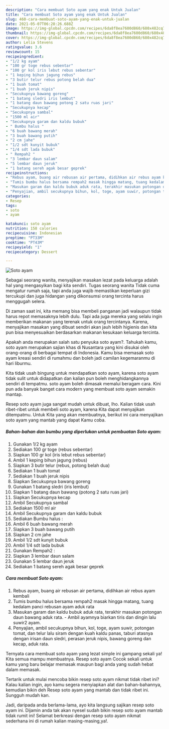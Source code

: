 ```yaml
---
description: "Cara membuat Soto ayam yang enak Untuk Jualan"
title: "Cara membuat Soto ayam yang enak Untuk Jualan"
slug: 460-cara-membuat-soto-ayam-yang-enak-untuk-jualan
date: 2021-05-07T06:28:26.688Z
image: https://img-global.cpcdn.com/recipes/6da8f8ea7600d860/680x482cq70/soto-ayam-foto-resep-utama.jpg
thumbnail: https://img-global.cpcdn.com/recipes/6da8f8ea7600d860/680x482cq70/soto-ayam-foto-resep-utama.jpg
cover: https://img-global.cpcdn.com/recipes/6da8f8ea7600d860/680x482cq70/soto-ayam-foto-resep-utama.jpg
author: Lelia Stevens
ratingvalue: 3.6
reviewcount: 15
recipeingredient:
- "1/2 kg ayam"
- "100 gr toge rebus sebentar"
- "100 gr kol iris lebut rebus sebentar"
- "1 keping bihun jagung rebus"
- "3 butir telur rebus potong belah dua"
- "1 buah tomat"
- "1 buah jeruk nipis"
- "Secukupnya bawang goreng"
- "1 batang sledri iris lembut"
- "1 batang daun bawang potong 2 satu ruas jari"
- "Secukupnya kecap"
- "Secukupnya sambal"
- "1500 ml air"
- "Secukupnya garam dan kaldu bubuk"
- " Bumbu halus "
- "6 buah bawang merah"
- "3 buah bawang putih"
- "2 cm jahe"
- "1/2 sdt kunyit bubuk"
- "1/4 sdt lada bubuk"
- " Rempah2 "
- "3 lembar daun salam"
- "5 lembar daun jeruk"
- "1 batang sereh agak besar geprek"
recipeinstructions:
- "Rebus ayam, buang air rebusan air pertama, didihkan air rebus ayam kembali"
- "Tumis bumbu halus bersama rempah2 masak hingga matang, tuang kedalam panci rebusan ayam aduk rata"
- "Masukan garam dan kaldu bubuk aduk rata, terakhir masukan potongan daun bawang aduk rata. Ambil ayamnya biarkan tiris dan dingin lalu suwir2 ayam."
- "Penyajian, ambil secukupnya bihun, kol, toge, ayam suwir, potongan tomat, dan telur lalu siram dengan kuah kaldu panas, taburi atasnya dengan irisan daun sledri, perasan jeruk nipis, bawang goreng dan kecap, aduk rata."
categories:
- Resep
tags:
- soto
- ayam

katakunci: soto ayam 
nutrition: 158 calories
recipecuisine: Indonesian
preptime: "PT33M"
cooktime: "PT43M"
recipeyield: "1"
recipecategory: Dessert

---
```



![Soto ayam](https://img-global.cpcdn.com/recipes/6da8f8ea7600d860/680x482cq70/soto-ayam-foto-resep-utama.jpg)

Sebagai seorang wanita, menyajikan masakan lezat pada keluarga adalah hal yang mengasyikan bagi kita sendiri. Tugas seorang  wanita Tidak cuma mengatur rumah saja, tapi anda juga wajib memastikan keperluan gizi tercukupi dan juga hidangan yang dikonsumsi orang tercinta harus menggugah selera.

Di zaman  saat ini, kita memang bisa membeli panganan jadi walaupun tidak harus repot memasaknya lebih dulu. Tapi ada juga mereka yang selalu ingin memberikan makanan yang terenak untuk orang tercintanya. Karena, menyajikan masakan yang dibuat sendiri akan jauh lebih higienis dan kita pun bisa menyesuaikan berdasarkan makanan kesukaan keluarga tercinta. 



Apakah anda merupakan salah satu penyuka soto ayam?. Tahukah kamu, soto ayam merupakan sajian khas di Nusantara yang kini disukai oleh orang-orang di berbagai tempat di Indonesia. Kamu bisa memasak soto ayam kreasi sendiri di rumahmu dan boleh jadi camilan kegemaranmu di hari liburmu.

Kita tidak usah bingung untuk mendapatkan soto ayam, karena soto ayam tidak sulit untuk didapatkan dan kalian pun boleh menghidangkannya sendiri di tempatmu. soto ayam boleh dimasak memalui beragam cara. Kini pun ada banyak banget cara modern yang membuat soto ayam semakin mantap.

Resep soto ayam juga sangat mudah untuk dibuat, lho. Kalian tidak usah ribet-ribet untuk membeli soto ayam, karena Kita dapat menyajikan ditempatmu. Untuk Kita yang akan membuatnya, berikut ini cara menyajikan soto ayam yang mantab yang dapat Kamu coba.

<!--inarticleads1-->

##### Bahan-bahan dan bumbu yang diperlukan untuk pembuatan Soto ayam:

1. Gunakan 1/2 kg ayam
1. Sediakan 100 gr toge (rebus sebentar)
1. Siapkan 100 gr kol (iris lebut rebus sebentar)
1. Ambil 1 keping bihun jagung (rebus)
1. Siapkan 3 butir telur (rebus, potong belah dua)
1. Sediakan 1 buah tomat
1. Sediakan 1 buah jeruk nipis
1. Siapkan Secukupnya bawang goreng
1. Gunakan 1 batang sledri (iris lembut)
1. Siapkan 1 batang daun bawang (potong 2 satu ruas jari)
1. Siapkan Secukupnya kecap
1. Ambil Secukupnya sambal
1. Sediakan 1500 ml air
1. Ambil Secukupnya garam dan kaldu bubuk
1. Sediakan  Bumbu halus :
1. Ambil 6 buah bawang merah
1. Siapkan 3 buah bawang putih
1. Siapkan 2 cm jahe
1. Ambil 1/2 sdt kunyit bubuk
1. Ambil 1/4 sdt lada bubuk
1. Gunakan  Rempah2 :
1. Siapkan 3 lembar daun salam
1. Gunakan 5 lembar daun jeruk
1. Sediakan 1 batang sereh agak besar geprek




<!--inarticleads2-->

##### Cara membuat Soto ayam:

1. Rebus ayam, buang air rebusan air pertama, didihkan air rebus ayam kembali
1. Tumis bumbu halus bersama rempah2 masak hingga matang, tuang kedalam panci rebusan ayam aduk rata
1. Masukan garam dan kaldu bubuk aduk rata, terakhir masukan potongan daun bawang aduk rata. - Ambil ayamnya biarkan tiris dan dingin lalu suwir2 ayam.
1. Penyajian, ambil secukupnya bihun, kol, toge, ayam suwir, potongan tomat, dan telur lalu siram dengan kuah kaldu panas, taburi atasnya dengan irisan daun sledri, perasan jeruk nipis, bawang goreng dan kecap, aduk rata.




Ternyata cara membuat soto ayam yang lezat simple ini gampang sekali ya! Kita semua mampu membuatnya. Resep soto ayam Cocok sekali untuk kamu yang baru belajar memasak maupun bagi anda yang sudah hebat dalam memasak.

Tertarik untuk mulai mencoba bikin resep soto ayam nikmat tidak ribet ini? Kalau kalian ingin, ayo kamu segera menyiapkan alat dan bahan-bahannya, kemudian bikin deh Resep soto ayam yang mantab dan tidak ribet ini. Sungguh mudah kan. 

Jadi, daripada anda berlama-lama, ayo kita langsung sajikan resep soto ayam ini. Dijamin anda tak akan nyesel sudah bikin resep soto ayam mantab tidak rumit ini! Selamat berkreasi dengan resep soto ayam nikmat sederhana ini di rumah kalian masing-masing,ya!.

